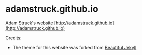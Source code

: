 # adamstruck.github.io
Adam Struck's website [http://adamstruck.github.io](http://adamstruck.github.io)

Credits:
- The theme for this website was forked from [Beautiful Jekyll](http://deanattali.com/beautiful-jekyll/)